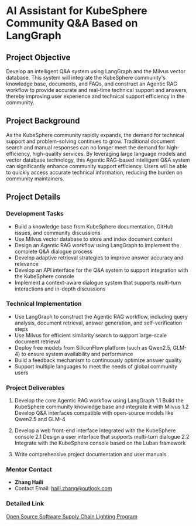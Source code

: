 # AI Assistant for KubeSphere Community Q&A Based on LangGraph

## Project Objective
Develop an intelligent Q&A system using LangGraph and the Milvus vector database. This system will integrate the KubeSphere community's knowledge base, documents, and FAQs, and construct an Agentic RAG workflow to provide accurate and real-time technical support and answers, thereby improving user experience and technical support efficiency in the community.

## Project Background
As the KubeSphere community rapidly expands, the demand for technical support and problem-solving continues to grow. Traditional document search and manual responses can no longer meet the demand for high-efficiency, high-quality services. By leveraging large language models and vector database technology, this Agentic RAG-based intelligent Q&A system can significantly enhance community support efficiency. Users will be able to quickly access accurate technical information, reducing the burden on community maintainers.

## Project Details

### Development Tasks
- Build a knowledge base from KubeSphere documentation, GitHub issues, and community discussions
- Use Milvus vector database to store and index document content
- Design an Agentic RAG workflow using LangGraph to implement the complete Q&A dialogue process
- Develop adaptive retrieval strategies to improve answer accuracy and relevance
- Develop an API interface for the Q&A system to support integration with the KubeSphere console
- Implement a context-aware dialogue system that supports multi-turn interactions and in-depth discussions

### Technical Implementation
- Use LangGraph to construct the Agentic RAG workflow, including query analysis, document retrieval, answer generation, and self-verification steps
- Use Milvus for efficient similarity search to support large-scale document retrieval
- Deploy free models from SiliconFlow platform (such as Qwen2.5, GLM-4) to ensure system availability and performance
- Build a feedback mechanism to continuously optimize answer quality
- Support multiple languages to meet the needs of global community users

### Project Deliverables
1. Develop the core Agentic RAG workflow using LangGraph 
   1.1 Build the KubeSphere community knowledge base and integrate it with Milvus 
   1.2 Develop Q&A interfaces compatible with open-source models like Qwen2.5 and GLM-4 

2. Develop a web front-end interface integrated with the KubeSphere console 
   2.1 Design a user interface that supports multi-turn dialogue 
   2.2 Integrate with the KubeSphere console based on the Luban framework 

3. Write comprehensive project documentation and user manuals 

### Mentor Contact

- **Zhang Haili** 
- Contact Email: haili.zhang@outlook.com

### Detailed Link 
[Open Source Software Supply Chain Lighting Program](https://summer-ospp.ac.cn/org/prodetail/256690088?list=org&navpage=org)
